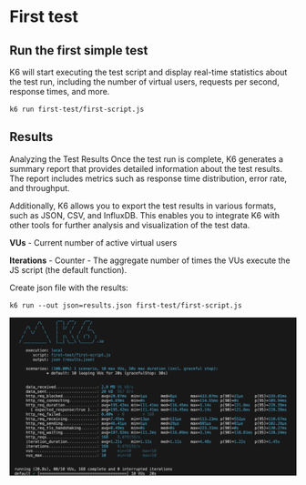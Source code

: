 # First test

## Run the first simple test

K6 will start executing the test script and display real-time statistics about the test run, including the number of virtual users, requests per second, response times, and more.

```
k6 run first-test/first-script.js
```

## Results
   
Analyzing the Test Results
Once the test run is complete, K6 generates a summary report that provides detailed information about the test results. The report includes metrics such as response time distribution, error rate, and throughput.

Additionally, K6 allows you to export the test results in various formats, such as JSON, CSV, and InfluxDB. This enables you to integrate K6 with other tools for further analysis and visualization of the test data.

**VUs** - Current number of active virtual users


**Iterations** - 	Counter - The aggregate number of times the VUs execute the JS script (the default function). 

Create json file with the results:
```
k6 run --out json=results.json first-test/first-script.js
```

![cli result](/assets/firstTestResult.png)
